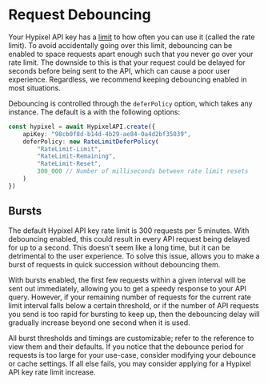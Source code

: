 <script setup>
import ApiRefLink from "../components/ApiRefLink.vue"
</script>

# Request Debouncing

Your Hypixel API key has a [limit](https://api.hypixel.net/#section/Introduction/Limits) to how often you can use it
(called the rate limit). To avoid accidentally going over this limit, debouncing can be enabled to space requests
apart enough such that you never go over your rate limit. The downside to this is that your request could be delayed
for seconds before being sent to the API, which can cause a poor user experience. Regardless, we recommend keeping
debouncing enabled in most situations.

Debouncing is controlled through the `deferPolicy` option, which takes any <ApiRefLink name="IDeferPolicy" /> instance. 
The default is a <ApiRefLink name="RateLimitDeferPolicy" /> with the following options:

```ts [TypeScript]
const hypixel = await HypixelAPI.create({
    apiKey: "98cb0f8d-b14d-4b29-ae84-0a4d2bf35039",
    deferPolicy: new RateLimitDeferPolicy(
        "RateLimit-Limit",
        "RateLimit-Remaining",
        "RateLimit-Reset",
        300_000 // Number of milliseconds between rate limit resets
    )
})
```

## Bursts

The default Hypixel API key rate limit is 300 requests per 5 minutes. With debouncing enabled, this could result in
every API request being delayed for up to a second. This doesn't seem like a long time, but it can be detrimental to the
user experience. To solve this issue, <ApiRefLink name="RateLimitDeferPolicy" /> allows you to make a burst of requests
in quick succession without debouncing them.

With bursts enabled, the first few requests within a given interval will be sent out immediately, allowing you
to get a speedy response to your API query. However, if your remaining number of requests for the current rate limit
interval falls below a certain threshold, or if the number of API requests you send is too rapid for bursting to keep
up, then the debouncing delay will gradually increase beyond one second when it is used.

All burst thresholds and timings are customizable; refer to the <ApiRefLink name="RateLimitDeferPolicy" /> reference to 
view them and their defaults. If you notice that the debounce period for requests is too large for your use-case, consider modifying your
debounce or cache settings. If all else fails, you may consider applying for a Hypixel API key rate limit increase.
